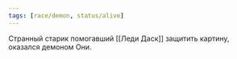 ```yaml
---
tags: [race/demon, status/alive]
---
```


Странный старик помогавший [[Леди Даск]] защитить картину, оказался демоном Они.

